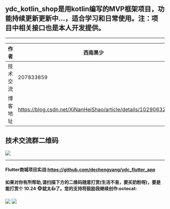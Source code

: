 ## ydc_kotlin_shop是用kotlin编写的MVP框架项目，功能持续更新更新中...，适合学习和日常使用。注：项目中相关接口也是本人开发提供。

****

|作者|西南黑少|
|---|---
|技术交流|207833859
|博客地址|https://blog.csdn.net/XiNanHeiShao/article/details/102906322

## 技术交流群二维码

![](https://github.com/dechengyang/ydc_flutter_app/blob/master/picture/ydc_qq_android.png) 

****

#### Flutter商城项目实战:https://github.com/dechengyang/ydc_flutter_app


#### 如果对你有所帮助,请扫描下方的二维码随意打赏(生活不易，要买奶粉呀)，要是能打赏个 10.24 :monkey_face:就太:thumbsup:了。您的支持将鼓励我继续创作:octocat:

![](https://github.com/dechengyang/ydc_flutter_app/blob/master/picture/weixin_pay.png) ![](https://github.com/dechengyang/ydc_flutter_app/blob/master/picture/ali_pay.png)
